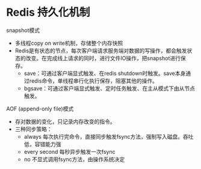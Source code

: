 # Redis 持久化机制

snapshot模式

- 多线程copy on write机制，存储整个内存快照
- Redis是有状态的节点，每次客户端请求服务端对数据的写操作，都会触发状态的改变。在完成线上请求的同时，进行文件IO操作，把snapshot进行保存。
  - save：可通过客户端显式触发、在redis shutdown时触发。save本身通过redis命令，单线程串行化执行保存，阻塞其他的操作。
  - bgsave：可通过客户端显式触发、定时任务触发、在主从模式下由从节点触发。



AOF (append-only file)模式 

- 存对数据的变化，只记录内存改变的指令。
- 三种同步策略：
  - always 每次执行完命令，直接同步触发fsync方法，强制写入磁盘。吞吐低，容错能力强
  - every second 每秒异步触发一次fsync
  - no 不显式调用fsync方法，由操作系统决定

